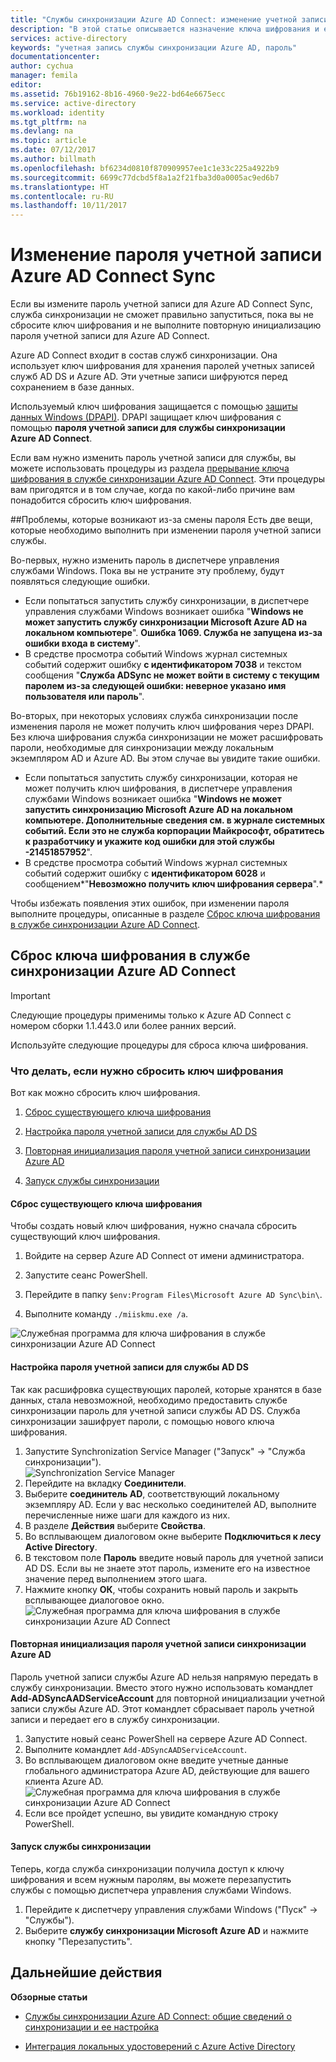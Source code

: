 ```yaml
---
title: "Службы синхронизации Azure AD Connect: изменение учетной записи службы Azure AD | Документация Майкрософт"
description: "В этой статье описывается назначение ключа шифрования и его прерывание после изменения пароля."
services: active-directory
keywords: "учетная запись службы синхронизации Azure AD, пароль"
documentationcenter: 
author: cychua
manager: femila
editor: 
ms.assetid: 76b19162-8b16-4960-9e22-bd64e6675ecc
ms.service: active-directory
ms.workload: identity
ms.tgt_pltfrm: na
ms.devlang: na
ms.topic: article
ms.date: 07/12/2017
ms.author: billmath
ms.openlocfilehash: bf6234d0810f870909957ee1c1e33c225a4922b9
ms.sourcegitcommit: 6699c77dcbd5f8a1a2f21fba3d0a0005ac9ed6b7
ms.translationtype: HT
ms.contentlocale: ru-RU
ms.lasthandoff: 10/11/2017
---
```

# <a name="changing-the-azure-ad-connect-sync-service-account-password"></a>Изменение пароля учетной записи Azure AD Connect Sync
Если вы измените пароль учетной записи для Azure AD Connect Sync, служба синхронизации не сможет правильно запуститься, пока вы не сбросите ключ шифрования и не выполните повторную инициализацию пароля учетной записи для Azure AD Connect. 

Azure AD Connect входит в состав служб синхронизации. Она использует ключ шифрования для хранения паролей учетных записей служб AD DS и Azure AD.  Эти учетные записи шифруются перед сохранением в базе данных. 

Используемый ключ шифрования защищается с помощью [защиты данных Windows (DPAPI)](https://msdn.microsoft.com/library/ms995355.aspx). DPAPI защищает ключ шифрования с помощью **пароля учетной записи для службы синхронизации Azure AD Connect**. 

Если вам нужно изменить пароль учетной записи для службы, вы можете использовать процедуры из раздела [прерывание ключа шифрования в службе синхронизации Azure АD Connect](#abandoning-the-azure-ad-connect-sync-encryption-key).  Эти процедуры вам пригодятся и в том случае, когда по какой-либо причине вам понадобится сбросить ключ шифрования.

##<a name="issues-that-arise-from-changing-the-password"></a>Проблемы, которые возникают из-за смены пароля
Есть две вещи, которые необходимо выполнить при изменении пароля учетной записи службы.

Во-первых, нужно изменить пароль в диспетчере управления службами Windows.  Пока вы не устраните эту проблему, будут появляться следующие ошибки.


- Если попытаться запустить службу синхронизации, в диспетчере управления службами Windows возникает ошибка "**Windows не может запустить службу синхронизации Microsoft Azure AD на локальном компьютере**". **Ошибка 1069. Служба не запущена из-за ошибки входа в систему**".
- В средстве просмотра событий Windows журнал системных событий содержит ошибку **с идентификатором 7038** и текстом сообщения "**Служба ADSync не может войти в систему с текущим паролем из-за следующей ошибки: неверное указано имя пользователя или пароль**".

Во-вторых, при некоторых условиях служба синхронизации после изменения пароля не может получить ключ шифрования через DPAPI. Без ключа шифрования служба синхронизации не может расшифровать пароли, необходимые для синхронизации между локальным экземпляром AD и Azure AD.
Вы этом случае вы увидите такие ошибки.

- Если попытаться запустить службу синхронизации, которая не может получить ключ шифрования, в диспетчере управления службами Windows возникает ошибка "**Windows не может запустить синхронизацию Microsoft Azure AD на локальном компьютере. Дополнительные сведения см. в журнале системных событий. Если это не служба корпорации Майкрософт, обратитесь к разработчику и укажите код ошибки для этой службы **-21451857952****".
- В средстве просмотра событий Windows журнал системных событий содержит ошибку с **идентификатором 6028** и сообщением*"**Невозможно получить ключ шифрования сервера**".*

Чтобы избежать появления этих ошибок, при изменении пароля выполните процедуры, описанные в разделе [Сброс ключа шифрования в службе синхронизации Azure AD Connect](#abandoning-the-azure-ad-connect-sync-encryption-key).
 
## <a name="abandoning-the-azure-ad-connect-sync-encryption-key"></a>Сброс ключа шифрования в службе синхронизации Azure AD Connect
>[!IMPORTANT]
>Следующие процедуры применимы только к Azure AD Connect с номером сборки 1.1.443.0 или более ранних версий.

Используйте следующие процедуры для сброса ключа шифрования.

### <a name="what-to-do-if-you-need-to-abandon-the-encryption-key"></a>Что делать, если нужно сбросить ключ шифрования

Вот как можно сбросить ключ шифрования.

1. [Сброс существующего ключа шифрования](#abandon-the-existing-encryption-key)

2. [Настройка пароля учетной записи для службы AD DS](#provide-the-password-of-the-ad-ds-account)

3. [Повторная инициализация пароля учетной записи синхронизации Azure AD](#reinitialize-the-password-of-the-azure-ad-sync-account)

4. [Запуск службы синхронизации](#start-the-synchronization-service)

#### <a name="abandon-the-existing-encryption-key"></a>Сброс существующего ключа шифрования
Чтобы создать новый ключ шифрования, нужно сначала сбросить существующий ключ шифрования.

1. Войдите на сервер Azure AD Connect от имени администратора.

2. Запустите сеанс PowerShell.

3. Перейдите в папку `$env:Program Files\Microsoft Azure AD Sync\bin\`.

4. Выполните команду `./miiskmu.exe /a`.

![Служебная программа для ключа шифрования в службе синхронизации Azure AD Connect](media/active-directory-aadconnectsync-encryption-key/key5.png)

#### <a name="provide-the-password-of-the-ad-ds-account"></a>Настройка пароля учетной записи для службы AD DS
Так как расшифровка существующих паролей, которые хранятся в базе данных, стала невозможной, необходимо предоставить службе синхронизации пароль для учетной записи службы AD DS. Служба синхронизации зашифрует пароли, с помощью нового ключа шифрования.

1. Запустите Synchronization Service Manager ("Запуск" → "Служба синхронизации").
</br>![Synchronization Service Manager](./media/active-directory-aadconnectsync-service-manager-ui/startmenu.png)  
2. Перейдите на вкладку **Соединители**.
3. Выберите **соединитель AD**, соответствующий локальному экземпляру AD. Если у вас несколько соединителей AD, выполните перечисленные ниже шаги для каждого из них.
4. В разделе **Действия** выберите **Свойства**.
5. Во всплывающем диалоговом окне выберите **Подключиться к лесу Active Directory**.
6. В текстовом поле **Пароль** введите новый пароль для учетной записи AD DS. Если вы не знаете этот пароль, измените его на известное значение перед выполнением этого шага.
7. Нажмите кнопку **ОК**, чтобы сохранить новый пароль и закрыть всплывающее диалоговое окно.
![Служебная программа для ключа шифрования в службе синхронизации Azure AD Connect](media/active-directory-aadconnectsync-encryption-key/key6.png)

#### <a name="reinitialize-the-password-of-the-azure-ad-sync-account"></a>Повторная инициализация пароля учетной записи синхронизации Azure AD
Пароль учетной записи службы Azure AD нельзя напрямую передать в службу синхронизации. Вместо этого нужно использовать командлет **Add-ADSyncAADServiceAccount** для повторной инициализации учетной записи службы Azure AD. Этот командлет сбрасывает пароль учетной записи и передает его в службу синхронизации.

1. Запустите новый сеанс PowerShell на сервере Azure AD Connect.
2. Выполните командлет `Add-ADSyncAADServiceAccount`.
3. Во всплывающем диалоговом окне введите учетные данные глобального администратора Azure AD, действующие для вашего клиента Azure AD.
![Служебная программа для ключа шифрования в службе синхронизации Azure AD Connect](media/active-directory-aadconnectsync-encryption-key/key7.png)
4. Если все пройдет успешно, вы увидите командную строку PowerShell.

#### <a name="start-the-synchronization-service"></a>Запуск службы синхронизации
Теперь, когда служба синхронизации получила доступ к ключу шифрования и всем нужным паролям, вы можете перезапустить службы с помощью диспетчера управления службами Windows.


1. Перейдите к диспетчеру управления службами Windows ("Пуск" → "Службы").
2. Выберите **службу синхронизации Microsoft Azure AD** и нажмите кнопку "Перезапустить".

## <a name="next-steps"></a>Дальнейшие действия
**Обзорные статьи**

* [Службы синхронизации Azure AD Connect: общие сведений о синхронизации и ее настройка](active-directory-aadconnectsync-whatis.md)

* [Интеграция локальных удостоверений с Azure Active Directory](active-directory-aadconnect.md)

